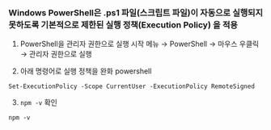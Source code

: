 ### Windows PowerShell은 .ps1 파일(스크립트 파일)이 자동으로 실행되지 못하도록 기본적으로 제한된 실행 정책(Execution Policy) 을 적용

1. PowerShell을 관리자 권한으로 실행
시작 메뉴 → PowerShell → 마우스 우클릭 → 관리자 권한으로 실행

2. 아래 명령어로 실행 정책을 완화
powershell

```
Set-ExecutionPolicy -Scope CurrentUser -ExecutionPolicy RemoteSigned
```

3. `npm -v` 확인
```
npm -v
```
